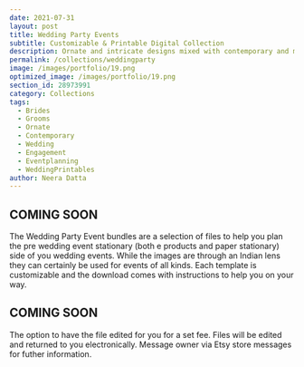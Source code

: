 ```yaml
---
date: 2021-07-31 
layout: post
title: Wedding Party Events
subtitle: Customizable & Printable Digital Collection
description: Ornate and intricate designs mixed with contemporary and modern stationary options to help manage the pre-wedding event invitations
permalink: /collections/weddingparty
image: /images/portfolio/19.png
optimized_image: /images/portfolio/19.png
section_id: 28973991
category: Collections
tags:
  - Brides
  - Grooms
  - Ornate
  - Contemporary
  - Wedding
  - Engagement
  - Eventplanning
  - WeddingPrintables
author: Neera Datta
---
```


## COMING SOON

The Wedding Party Event bundles are a selection of files to help you plan the pre wedding event stationary (both e products and paper stationary) side of you wedding events. While the images are through an Indian lens they can certainly be used for events of all kinds. Each template is customizable and the download comes with instructions to help you on your way. 

## COMING SOON

The option to have the file edited for you for a set fee. Files will be edited and returned to you electronically. Message owner via Etsy store messages for futher information. 














